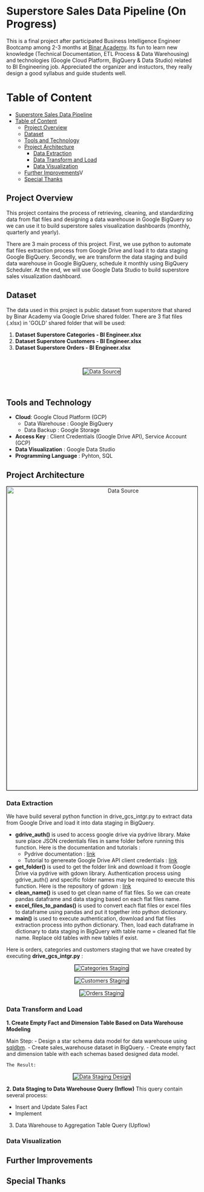 Superstore Sales Data Pipeline (On Progress)
==============================
This is a final project after participated Business Intelligence Engineer Bootcamp among 2-3 months at [Binar Academy](https://www.binaracademy.com/). Its fun to learn new knowledge (Technical Documentation, ETL Process & Data Warehousing) and technologies (Google Cloud Platform, BigQuery & Data Studio) related to BI Engineering job. Appreciated the organizer and instuctors, they really design a good syllabus and guide students well. 

Table of Content
================
- [Superstore Sales Data Pipeline](#superstore-sales-data-pipeline)
- [Table of Content](#table-of-content)
  - [Project Overview](#project-overview)
  - [Dataset](#dataset)
  - [Tools and Technology](#tools-and-technology)
  - [Project Architecture](#project-architecture)
    - [Data Extraction](#data-extraction)
    - [Data Transform and Load](#data-transform-and-load)
    - [Data Visualization](#data-visualization)
  - [Further Improvements](#further-improvements)V
  - [Special Thanks](#special-thanks)


## Project Overview
<p>This project contains the process of retrieving, cleaning, and standardizing data from flat files and designing a data warehouse in Google BigQuery so we can use it to build superstore sales visualization dashboards (monthly, quarterly and yearly).</p> 

<p>There are 3 main process of this project. First, we use python to automate flat files extraction process from Google Drive and load it to data staging Google BigQuery. Secondly, we are transform the data staging and build data warehouse in Google BigQuery, schedule it monthly using BigQuery Scheduler. At the end, we will use Google Data Studio to build superstore sales visualization dashboard.</p>

## Dataset

<p>The data used in this project is public dataset from superstore that shared by Binar Academy via Google Drive shared folder. There are 3 flat files (.xlsx) in 'GOLD' shared folder that will be used: </p>

1. **Dataset Superstore Categories - BI Engineer.xlsx**
2. **Dataset Superstore Customers - BI Engineer.xlsx**
3. **Dataset Superstore Orders - BI Engineer.xlsx**

<br>
<p align="center">
  <img src="Images/data_source.png" style="border: 1px solid black" alt="Data Source" >
</p>
<br>

## Tools and Technology  
- **Cloud**: Google Cloud Platform (GCP)
  - Data Warehouse : Google BigQuery
  - Data Backup : Google Storage
- **Access Key** : Client Credentials (Google Drive API), Service Account (GCP)
- **Data Visualization** : Google Data Studio 
- **Programming Language** : Pyhton, SQL

## Project Architecture
<p align="center">
  <img src="Images/data_architecture.png" style="border: 1px solid black;width:600px;height:800px" alt="Data Source" >
</p>

  ### Data Extraction
  
  We have build several python function in drive_gcs_intgr.py to extract data from Google Drive and load it into data staging in BigQuery.

  - **gdrive_auth()** is used to access google drive via pydrive library. Make sure place JSON credentials files in same folder before running this function. Here is the documentation and tutorials : 
      - Pydrive documentation : [link](https://pythonhosted.org/PyDrive/)
      - Tutorial to genereate Google Drive API client credentials : [link](https://www.iperiusbackup.net/en/how-to-enable-google-drive-api-and-get-client-credentials/)  
  - **get_folder()** is used to get the folder link and download it from Google Drive via pydrive with gdown library. Authentication process using gdrive_auth() and specific folder names may be required to execute this function. Here is the repository of gdown : [link](https://github.com/wkentaro/gdown)
  - **clean_name()** is used to get clean name of flat files. So we can create pandas dataframe and data staging based on each flat files name.
  - **excel_files_to_pandas()** is used to convert each flat files or excel files to dataframe using pandas and put it together into python dictionary.  
  - **main()** is used to execute authentication, download and flat files extraction process into python dictionary. Then, load each dataframe in dictionary to data staging in BigQuery with table name = cleaned flat file name. Replace old tables with new tables if exist.  



  Here is orders, categories and customers staging that we have created by executing **drive_gcs_intgr.py** : 
  <p align="center">
  <img src="Images/categories_staging.png" style="border: 1px solid black" alt="Categories Staging" >
  </p>
  <p align="center">
  <img src="Images/customers_staging.png" style="border: 1px solid black" alt="Customers Staging" >
  </p>
  <p align="center">
  <img src="Images/orders_staging.png" style="border: 1px solid black" alt="Orders Staging" >
  </p>

  ### Data Transform and Load

  **1. Create Empty Fact and Dimension Table Based on Data Warehouse Modeling**
  
   Main Step: 
    - Design a star schema data model for data warehouse using [sqldbm](https://app.sqldbm.com).
    - Create sales_warehouse dataset in BigQuery.
    - Create empty fact and dimension table with each schemas based designed data model. 
    
    The Result:  

  <p align="center">
      <img src="Images/data_warehouse_design.png" style="border: 1px solid black" alt="Data Staging Design" >
  </p> 
    

**2. Data Staging to Data Warehouse Query (Inflow)**
  This query contain several process:  
  - Insert and Update Sales Fact
  - Implement 
  3. Data Warehouse to Aggregation Table Query (Upflow)

  ### Data Visualization

## Further Improvements
## Special Thanks
